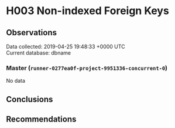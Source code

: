 # H003 Non-indexed Foreign Keys #

## Observations ##
Data collected: 2019-04-25 19:48:33 +0000 UTC  
Current database: dbname  

### Master (`runner-0277ea0f-project-9951336-concurrent-0`) ###


No data


## Conclusions ##


## Recommendations ##

